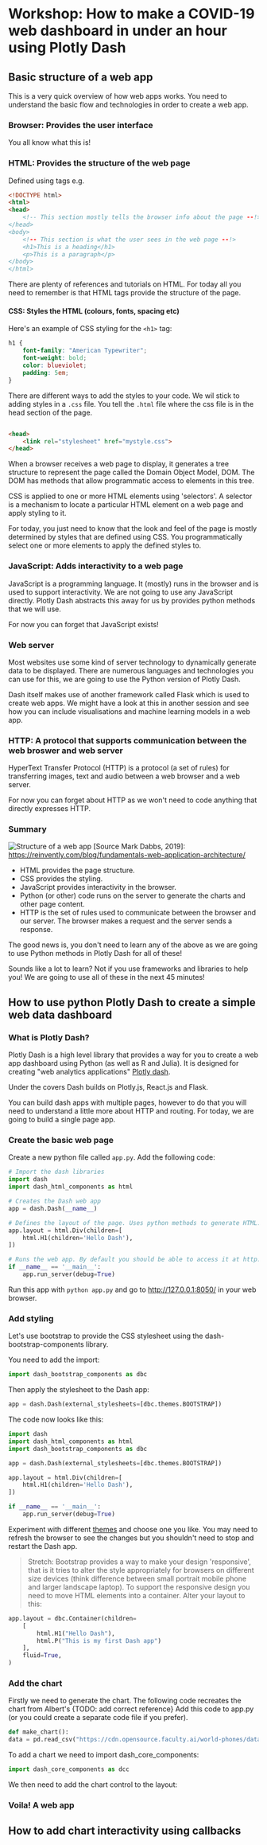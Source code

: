 # Workshop: How to make a COVID-19 web dashboard in under an hour using Plotly Dash

## Basic structure of a web app

This is a very quick overview of how web apps works. You need to understand the basic flow and technologies in order to
create a web app.

### Browser: Provides the user interface

You all know what this is!

### HTML: Provides the structure of the web page

Defined using tags e.g.

```html
<!DOCTYPE html>
<html>
<head>
    <!-- This section mostly tells the browser info about the page --!>
</head>
<body>
    <!-- This section is what the user sees in the web page --!>
    <h1>This is a heading</h1>
    <p>This is a paragraph</p>
</body>
</html>
```

There are plenty of references and tutorials on HTML. For today all you need to remember is that HTML tags provide the
structure of the page.

#### CSS: Styles the HTML (colours, fonts, spacing etc)

Here's an example of CSS styling for the ```<h1>``` tag:

```css
h1 {
    font-family: "American Typewriter";
    font-weight: bold;
    color: blueviolet;
    padding: 5em;
}
```

There are different ways to add the styles to your code. We wil stick to adding styles in a `.css` file. You tell
the `.html` file where the css file is in the head section of the page.

```html

<head>
    <link rel="stylesheet" href="mystyle.css">
</head>
```

When a browser receives a web page to display, it generates a tree structure to represent the page called the Domain
Object Model, DOM. The DOM has methods that allow programmatic access to elements in this tree.

CSS is applied to one or more HTML elements using 'selectors'. A selector is a mechanism to locate a particular HTML
element on a web page and apply styling to it.

For today, you just need to know that the look and feel of the page is mostly determined by styles that are defined
using CSS. You programmatically select one or more elements to apply the defined styles to.

### JavaScript: Adds interactivity to a web page

JavaScript is a programming language. It (mostly) runs in the browser and is used to support interactivity. We are not
going to use any JavaScript directly. Plotly Dash abstracts this away for us by provides python methods that we will
use.

For now you can forget that JavaScript exists!

### Web server

Most websites use some kind of server technology to dynamically generate data to be displayed. There are numerous
languages and technologies you can use for this, we are going to use the Python version of Plotly Dash. 

Dash itself makes use of another framework called Flask which is used to create web apps. We might have
a look at this in another session and see how you can include visualisations and machine learning models in a web app.

### HTTP: A protocol that supports communication between the web broswer and web server

HyperText Transfer Protocol (HTTP) is a protocol (a set of rules) for transferring images, text and audio between a web
browser and a web server.

For now you can forget about HTTP as we won't need to code anything that directly expresses HTTP.

### Summary

![Structure of a web app](web_app.jpeg)
[Source Mark Dabbs, 2019]: https://reinvently.com/blog/fundamentals-web-application-architecture/

- HTML provides the page structure.
- CSS provides the styling.
- JavaScript provides interactivity in the browser.
- Python (or other) code runs on the server to generate the charts and other page content.
- HTTP is the set of rules used to communicate between the browser and our server. The browser makes a request and the server sends a
  response.

The good news is, you don't need to learn any of the above as we are going to use Python methods in Plotly Dash for all
of these!

Sounds like a lot to learn? Not if you use frameworks and libraries to help you! We are going to use all of these in the
next 45 minutes!

## How to use python Plotly Dash to create a simple web data dashboard

### What is Plotly Dash?

Plotly Dash is a high level library that provides a way for you to create a web app dashboard using Python (as well as R
and Julia). It is designed for creating "web analytics applications" [Plotly dash](https://dash.plotly.com/introduction).

Under the covers Dash builds on Plotly.js, React.js and Flask.

You can build dash apps with multiple pages, however to do that you will need to understand a little more about HTTP 
and routing. For today, we are going to build a single page app.

### Create the basic web page
Create a new python file called `app.py`.
Add the following code:
```python
# Import the dash libraries
import dash
import dash_html_components as html

# Creates the Dash web app
app = dash.Dash(__name__)

# Defines the layout of the page. Uses python methods to generate HTML.
app.layout = html.Div(children=[
    html.H1(children='Hello Dash'),
])

# Runs the web app. By default you should be able to access it at http://127.0.0.1:8050/ in a web browser
if __name__ == '__main__':
    app.run_server(debug=True)
```

Run this app with `python app.py` and go to http://127.0.0.1:8050/ in your web browser.

### Add styling
Let's use bootstrap to provide the CSS stylesheet using the dash-bootstrap-components library.

You need to add the import:
```python
import dash_bootstrap_components as dbc
```

Then apply the stylesheet to the Dash app:
```python
app = dash.Dash(external_stylesheets=[dbc.themes.BOOTSTRAP])
```

The code now looks like this:
```python
import dash
import dash_html_components as html
import dash_bootstrap_components as dbc

app = dash.Dash(external_stylesheets=[dbc.themes.BOOTSTRAP])

app.layout = html.Div(children=[
    html.H1(children='Hello Dash'),
])

if __name__ == '__main__':
    app.run_server(debug=True)
```

Experiment with different [themes](https://dash-bootstrap-components.opensource.faculty.ai/docs/themes/) and choose one 
you like. You may need to refresh the browser to see the changes but you shouldn't need to stop and restart the Dash app.

> Stretch:
Bootstrap provides a way to make your design 'responsive', that is it tries to alter the style appropriately for 
browsers on different size devices (think difference between small portrait mobile phone and larger landscape laptop).
To support the responsive design you need to move HTML elements into a container.
Alter your layout to this:
```python
app.layout = dbc.Container(children=
    [
        html.H1("Hello Dash"),
        html.P("This is my first Dash app")
    ],
    fluid=True,
)
```

### Add the chart
Firstly we need to generate the chart. The following code recreates the chart from Albert's {TODO: add correct reference}
Add this code to app.py (or you could create a separate code file if you prefer).
```python
def make_chart():
data = pd.read_csv("https://cdn.opensource.faculty.ai/world-phones/data.csv")
```


To add a chart we need to import dash_core_components:
```python
import dash_core_components as dcc
```

We then need to add the chart control to the layout:


### Voila! A web app

## How to add chart interactivity using callbacks

